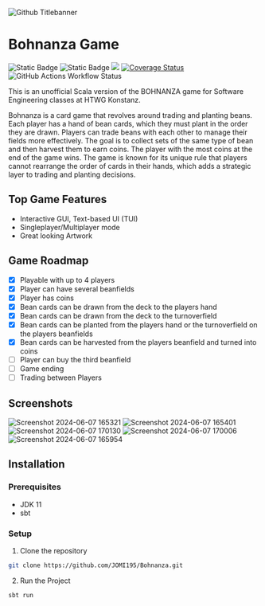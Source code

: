 ![Github Titlebanner](https://github.com/JOMI195/Bohnanza/assets/57303615/9865f1ab-1742-4d8c-8375-c3a7397867fa)

# Bohnanza Game

<p align="left">
  <img alt="Static Badge" src="https://hits.dwyl.com/JOMI195/Bohnanza.svg?style=flat-square">
  <img alt="Static Badge" src="https://img.shields.io/badge/FUN-100_%25-blue">
  <a href="https://app.codacy.com/gh/JOMI195/Bohnanza/dashboard?utm_source=gh&utm_medium=referral&utm_content=&utm_campaign=Badge_grade"><img src="https://app.codacy.com/project/badge/Grade/b881c589a0184f27be3bcf5c08aca157?branch=main"/></a>
  <a href="https://coveralls.io/github/JOMI195/Bohnanza?branch=development">
    <img src="https://coveralls.io/repos/github/JOMI195/Bohnanza/badge.svg?branch=main" alt="Coverage Status">
  </a>
  <img src="https://img.shields.io/github/actions/workflow/status/JOMI195/Bohnanza/scala.yml" alt="GitHub Actions Workflow Status">
</p>

This is an unofficial Scala version of the BOHNANZA game for Software Engineering classes at HTWG Konstanz.

Bohnanza is a card game that revolves around trading and planting beans. Each player has a hand of bean cards, which they must plant in the order they are drawn. Players can trade beans with each other to manage their fields more effectively. The goal is to collect sets of the same type of bean and then harvest them to earn coins. The player with the most coins at the end of the game wins. The game is known for its unique rule that players cannot rearrange the order of cards in their hands, which adds a strategic layer to trading and planting decisions.

## Top Game Features

* Interactive GUI, Text-based UI (TUI)
* Singleplayer/Multiplayer mode
* Great looking Artwork

## Game Roadmap
- [x] Playable with up to 4 players
- [x] Player can have several beanfields
- [x] Player has coins
- [x] Bean cards can be drawn from the deck to the players hand
- [x] Bean cards can be drawn from the deck to the turnoverfield
- [x] Bean cards can be planted from the players hand or the turnoverfield on the players beanfields
- [x] Bean cards can be harvested from the players beanfield and turned into coins
- [ ] Player can buy the third beanfield
- [ ] Game ending
- [ ] Trading between Players

## Screenshots
![Screenshot 2024-06-07 165321](https://github.com/JOMI195/Bohnanza/assets/57303615/4f6a1cbc-505c-41bb-9f9e-9b6be469e813)
![Screenshot 2024-06-07 165401](https://github.com/JOMI195/Bohnanza/assets/57303615/f4bf07e2-4b5a-4a91-8ab2-f7d8e92d1015)
![Screenshot 2024-06-07 170130](https://github.com/JOMI195/Bohnanza/assets/57303615/4bb86868-a50f-48a1-8eb8-aa9de905c530)
![Screenshot 2024-06-07 170006](https://github.com/JOMI195/Bohnanza/assets/57303615/ec973a11-b712-46b3-b1b5-bbb1dbf59b4b)
![Screenshot 2024-06-07 165954](https://github.com/JOMI195/Bohnanza/assets/57303615/20dbf9af-9493-4680-b598-803aabd44889)

## Installation
### Prerequisites
- JDK 11
- sbt

### Setup
1. Clone the repository
```bash
git clone https://github.com/JOMI195/Bohnanza.git
```
2. Run the Project
```bash
sbt run
```
